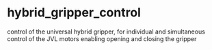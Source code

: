 # hybrid_gripper_control
control of the universal hybrid gripper, for individual and simultaneous control of the JVL motors enabling opening and closing the gripper
